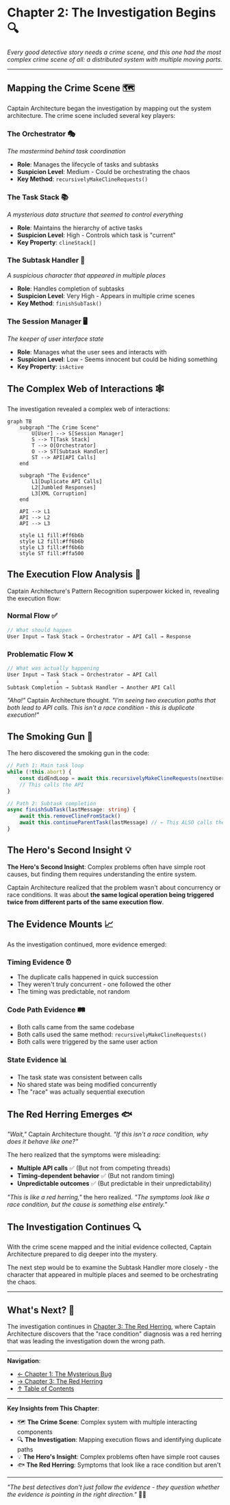 # Chapter 2: The Investigation Begins 🔍

*Every good detective story needs a crime scene, and this one had the most complex crime scene of all: a distributed system with multiple moving parts.*

---

## Mapping the Crime Scene 🗺️

Captain Architecture began the investigation by mapping out the system architecture. The crime scene included several key players:

### **The Orchestrator** 🎭
*The mastermind behind task coordination*
- **Role**: Manages the lifecycle of tasks and subtasks
- **Suspicion Level**: Medium - Could be orchestrating the chaos
- **Key Method**: `recursivelyMakeClineRequests()`

### **The Task Stack** 📚
*A mysterious data structure that seemed to control everything*
- **Role**: Maintains the hierarchy of active tasks
- **Suspicion Level**: High - Controls which task is "current"
- **Key Property**: `clineStack[]`

### **The Subtask Handler** 🤖
*A suspicious character that appeared in multiple places*
- **Role**: Handles completion of subtasks
- **Suspicion Level**: Very High - Appears in multiple crime scenes
- **Key Method**: `finishSubTask()`

### **The Session Manager** 🖥️
*The keeper of user interface state*
- **Role**: Manages what the user sees and interacts with
- **Suspicion Level**: Low - Seems innocent but could be hiding something
- **Key Property**: `isActive`

## The Complex Web of Interactions 🕸️

The investigation revealed a complex web of interactions:

```mermaid
graph TB
    subgraph "The Crime Scene"
        U[User] --> S[Session Manager]
        S --> T[Task Stack]
        T --> O[Orchestrator]
        O --> ST[Subtask Handler]
        ST --> API[API Calls]
    end
    
    subgraph "The Evidence"
        L1[Duplicate API Calls]
        L2[Jumbled Responses]
        L3[XML Corruption]
    end
    
    API --> L1
    API --> L2
    API --> L3
    
    style L1 fill:#ff6b6b
    style L2 fill:#ff6b6b
    style L3 fill:#ff6b6b
    style ST fill:#ffa500
```

## The Execution Flow Analysis 🔄

Captain Architecture's Pattern Recognition superpower kicked in, revealing the execution flow:

### **Normal Flow** ✅
```typescript
// What should happen
User Input → Task Stack → Orchestrator → API Call → Response
```

### **Problematic Flow** ❌
```typescript
// What was actually happening
User Input → Task Stack → Orchestrator → API Call
                ↓
Subtask Completion → Subtask Handler → Another API Call
```

*"Aha!"* Captain Architecture thought. *"I'm seeing two execution paths that both lead to API calls. This isn't a race condition - this is duplicate execution!"*

## The Smoking Gun 🔫

The hero discovered the smoking gun in the code:

```typescript
// Path 1: Main task loop
while (!this.abort) {
    const didEndLoop = await this.recursivelyMakeClineRequests(nextUserContent, includeFileDetails)
    // This calls the API
}

// Path 2: Subtask completion
async finishSubTask(lastMessage: string) {
    await this.removeClineFromStack()
    await this.continueParentTask(lastMessage) // ← This ALSO calls the API!
}
```

## The Hero's Second Insight 💡

**The Hero's Second Insight**: Complex problems often have simple root causes, but finding them requires understanding the entire system.

Captain Architecture realized that the problem wasn't about concurrency or race conditions. It was about **the same logical operation being triggered twice from different parts of the same execution flow**.

## The Evidence Mounts 📈

As the investigation continued, more evidence emerged:

### **Timing Evidence** ⏰
- The duplicate calls happened in quick succession
- They weren't truly concurrent - one followed the other
- The timing was predictable, not random

### **Code Path Evidence** 🛤️
- Both calls came from the same codebase
- Both calls used the same method: `recursivelyMakeClineRequests()`
- Both calls were triggered by the same user action

### **State Evidence** 📊
- The task state was consistent between calls
- No shared state was being modified concurrently
- The "race" was actually sequential execution

## The Red Herring Emerges 🐟

*"Wait,"* Captain Architecture thought. *"If this isn't a race condition, why does it behave like one?"*

The hero realized that the symptoms were misleading:

- **Multiple API calls** ✅ (But not from competing threads)
- **Timing-dependent behavior** ✅ (But not random timing)
- **Unpredictable outcomes** ✅ (But predictable in their unpredictability)

*"This is like a red herring,"* the hero realized. *"The symptoms look like a race condition, but the cause is something else entirely."*

## The Investigation Continues 🔍

With the crime scene mapped and the initial evidence collected, Captain Architecture prepared to dig deeper into the mystery.

The next step would be to examine the Subtask Handler more closely - the character that appeared in multiple places and seemed to be orchestrating the chaos.

---

## What's Next? 🔮

The investigation continues in [Chapter 3: The Red Herring](part1/chapter3.md), where Captain Architecture discovers that the "race condition" diagnosis was a red herring that was leading the investigation down the wrong path.

---

**Navigation**: 
- [← Chapter 1: The Mysterious Bug](chapter1.md)
- [→ Chapter 3: The Red Herring](chapter3.md)
- [↑ Table of Contents](../README.md)

---

**Key Insights from This Chapter**:
- 🗺️ **The Crime Scene**: Complex system with multiple interacting components
- 🔍 **The Investigation**: Mapping execution flows and identifying duplicate paths
- 💡 **The Hero's Insight**: Complex problems often have simple root causes
- 🐟 **The Red Herring**: Symptoms that look like a race condition but aren't

---

*"The best detectives don't just follow the evidence - they question whether the evidence is pointing in the right direction."* 🦸‍♂️
